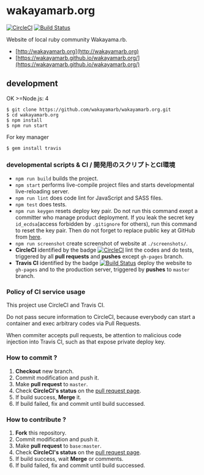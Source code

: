 # wakayamarb.org

[![CircleCI](https://circleci.com/gh/wakayamarb/wakayamarb.org/tree/master.svg?style=shield)](https://circleci.com/gh/wakayamarb/wakayamarb.org) [![Build Status](https://travis-ci.org/wakayamarb/wakayamarb.org.svg?branch=master)](https://travis-ci.org/wakayamarb/wakayamarb.org)

Website of local ruby community Wakayama.rb.
- [http://wakayamarb.org](http://wakayamarb.org)
- [https://wakayamarb.github.io/wakayamarb.org/](https://wakayamarb.github.io/wakayamarb.org/)

## development
OK >=Node.js: 4

```
$ git clone https://github.com/wakayamarb/wakayamarb.org.git
$ cd wakayamarb.org
$ npm install
$ npm run start
```

For key manager

```
$ gem install travis
```

### developmental scripts & CI / 開発用のスクリプトとCI環境

- `npm run build` builds the project.
- `npm start` performs live-compile project files and starts developmental live-reloading server.
- `npm run lint` does code lint for JavaScript and SASS files.
- `npm test` does tests.
- `npm run keygen` resets deploy key pair. Do not run this command exept a committer who manage product deployment. If you leak the secret key `id_ecdsa`(access forbidden by `.gitignore` for others), run this command to reset the key pair.
Then do not forget to replace public key at GitHub from [here](https://github.com/wakayamarb/wakayamarb.org/settings/keys).
- `npm run screenshot` create screenshot of website at `./screenshots/`.
- **CircleCI** identified by the badge [![CircleCI](https://circleci.com/gh/wakayamarb/wakayamarb.org/tree/master.svg?style=shield)](https://circleci.com/gh/wakayamarb/wakayamarb.org) lint the codes and do tests, triggered by all **pull requests** and **pushes** except `gh-pages` branch.
- **Travis CI** identified by the badge [![Build Status](https://travis-ci.org/wakayamarb/wakayamarb.org.svg?branch=master)](https://travis-ci.org/wakayamarb/wakayamarb.org) deploy the website to `gh-pages` and to the production server, triggered by **pushes** to `master` branch.

### Policy of CI service usage

This project use CircleCI and Travis CI.

Do not pass secure information to CircleCI, because everybody can start a container and exec arbitrary codes via Pull Requests.

When commiter accepts pull requests, be attention to malicious code injection into Travis CI, such as that expose private deploy key.

### How to commit ?

1. **Checkout** new branch.
1. Commit modification and push it.
1. Make **pull request** to `master`.
1. Check **CircleCI's status** on the [pull request page](https://github.com/wakayamarb/wakayamarb.org/pulls).
1. If build success, **Merge** it.
1. If build failed, fix and commit until build successed.

### How to contribute ?

1. **Fork** this repository.
1. Commit modification and push it.
1. Make **pull request** to `base:master`.
1. Check **CircleCI's status** on the [pull request page](https://github.com/wakayamarb/wakayamarb.org/pulls).
1. If build success, wait **Merge** or comments.
1. If build failed, fix and commit until build successed.
